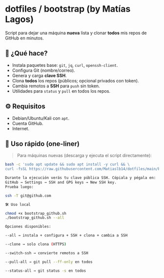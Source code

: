# dotfiles / bootstrap (by Matías Lagos)

Script para dejar una máquina **nueva** lista y clonar **todos** mis repos de GitHub en minutos.

## 🚀 ¿Qué hace?
- Instala paquetes base: `git`, `jq`, `curl`, `openssh-client`.
- Configura Git (nombre/correo).
- Genera y carga **clave SSH**.
- Clona **todos** los repos (públicos; opcional privados con token).
- Cambia remotos a **SSH** para `push` sin token.
- Utilidades para `status` y `pull` en todos los repos.

## ⚙️ Requisitos
- Debian/Ubuntu/Kali con `apt`.
- Cuenta GitHub.
- Internet.

## 🧪 Uso rápido (one-liner)
> Para máquinas nuevas (descarga y ejecuta el script directamente):
```bash
bash -c 'sudo apt update && sudo apt install -y curl && \
curl -fsSL https://raw.githubusercontent.com/Matiaslb14/dotfiles/main/bootstrap_github.sh | bash -s -- --all'

Durante la ejecución verás tu clave pública SSH. Cópiala y pégala en:
GitHub → Settings → SSH and GPG keys → New SSH key.
Prueba luego:

ssh -T git@github.com

🛠️ Uso local

chmod +x bootstrap_github.sh
./bootstrap_github.sh --all

Opciones disponibles:

--all → instala + configura + SSH + clona + cambia a SSH

--clone → solo clona (HTTPS)

--switch-ssh → convierte remotos a SSH

--pull-all → git pull --ff-only en todos

--status-all → git status -s en todos


